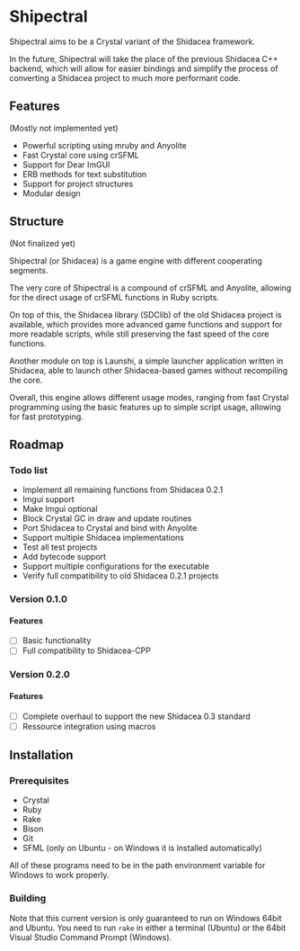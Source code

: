 # Shipectral

Shipectral aims to be a Crystal variant of the Shidacea framework.

In the future, Shipectral will take the place of the previous Shidacea C++ backend, which will allow for easier bindings and simplify the process of converting a Shidacea project to much more performant code.

## Features

(Mostly not implemented yet)

* Powerful scripting using mruby and Anyolite
* Fast Crystal core using crSFML
* Support for Dear ImGUI
* ERB methods for text substitution
* Support for project structures
* Modular design

## Structure

(Not finalized yet)

Shipectral (or Shidacea) is a game engine with different cooperating segments.

The very core of Shipectral is a compound of crSFML and Anyolite,
allowing for the direct usage of crSFML functions in Ruby scripts.

On top of this, the Shidacea library (SDClib) of the old Shidacea
project is available, which provides more advanced game functions and support
for more readable scripts, while still preserving the fast speed of
the core functions.

Another module on top is Launshi, a simple launcher application
written in Shidacea, able to launch other Shidacea-based games
without recompiling the core.

Overall, this engine allows different usage modes, ranging from fast
Crystal programming using the basic features up to simple script
usage, allowing for fast prototyping.

## Roadmap

### Todo list

* Implement all remaining functions from Shidacea 0.2.1
* Imgui support
* Make Imgui optional
* Block Crystal GC in draw and update routines
* Port Shidacea to Crystal and bind with Anyolite
* Support multiple Shidacea implementations
* Test all test projects
* Add bytecode support
* Support multiple configurations for the executable
* Verify full compatibility to old Shidacea 0.2.1 projects

### Version 0.1.0

#### Features

* [ ] Basic functionality
* [ ] Full compatibility to Shidacea-CPP

### Version 0.2.0

#### Features

* [ ] Complete overhaul to support the new Shidacea 0.3 standard
* [ ] Ressource integration using macros

## Installation

### Prerequisites

* Crystal
* Ruby
* Rake
* Bison
* Git
* SFML (only on Ubuntu - on Windows it is installed automatically)

All of these programs need to be in the path environment variable for Windows to work properly.

### Building

Note that this current version is only guaranteed to run on Windows 64bit and Ubuntu.
You need to run `rake` in either a terminal (Ubuntu) or the 64bit Visual Studio Command Prompt (Windows).
